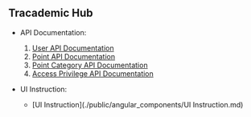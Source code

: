 Tracademic Hub
---------------

+ API Documentation:
    1. [User API Documentation](./app/documentation/UserAPI.md)
    2. [Point API Documentation](./app/documentation/PointAPI.md)
    3. [Point Category API Documentation ](./app/documentation/PointCategoryAPI.md)
    4. [Access Privilege API Documentation](./app/documentation/AccessPrivilegeAPI.md)




+ UI Instruction:
    + [UI Instruction](./public/angular_components/UI Instruction.md)
